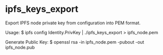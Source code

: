 # ipfs_keys_export

Export IPFS node private key from configuration into PEM format.

Usage:
  $ ipfs config Identity.PrivKey | ./ipfs_keys_export > ipfs_node.pem

Generate Public Key:
  $ openssl rsa -in ipfs_node.pem -pubout -out ipfs_node.pub
